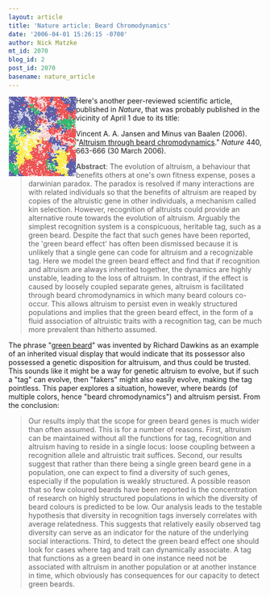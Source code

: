 ```yaml
---
layout: article
title: 'Nature article: Beard Chromodynamics'
date: '2006-04-01 15:26:15 -0700'
author: Nick Matzke
mt_id: 2070
blog_id: 2
post_id: 2070
basename: nature_article
---
```

<img src="/uploads/2006/Jansen_van_Baalen_2006_Nature_Beard_chromodynamcs_spatial_sm.png" alt="Figure 3 of Jansen &amp; van Baalen (2006): An example of a snapshot of spatial beard chromodynamics." style="float:left;" />Here's another peer-reviewed scientific article, published in _Nature_, that was probably published in the vicinity of April 1 due to its title:

Vincent A. A. Jansen and Minus van Baalen (2006). "[Altruism through beard chromodynamics](http://dx.doi.org/10.1038/nature04387)." _Nature_ 440, 663-666 (30 March 2006).

> **Abstract**: The evolution of altruism, a behaviour that benefits others at one's own fitness expense, poses a darwinian paradox. The paradox is resolved if many interactions are with related individuals so that the benefits of altruism are reaped by copies of the altruistic gene in other individuals, a mechanism called kin selection. However, recognition of altruists could provide an alternative route towards the evolution of altruism. Arguably the simplest recognition system is a conspicuous, heritable tag, such as a green beard. Despite the fact that such genes have been reported, the 'green beard effect' has often been dismissed because it is unlikely that a single gene can code for altruism and a recognizable tag. Here we model the green beard effect and find that if recognition and altruism are always inherited together, the dynamics are highly unstable, leading to the loss of altruism. In contrast, if the effect is caused by loosely coupled separate genes, altruism is facilitated through beard chromodynamics in which many beard colours co-occur. This allows altruism to persist even in weakly structured populations and implies that the green beard effect, in the form of a fluid association of altruistic traits with a recognition tag, can be much more prevalent than hitherto assumed.

The phrase "[green beard](http://www.google.com/search?hl=en&amp;lr=&amp;q=%22green+beard%22&amp;btnG=Search)" was invented by Richard Dawkins as an example of an inherited visual display that would indicate that its possessor also possessed a genetic disposition for altruisum, and thus could be trusted.  This sounds like it might be a way for genetic altruism to evolve, but if such a "tag" can evolve, then "fakers" might also easily evolve, making the tag pointless.  This paper explores a situation, however, where beards (of multiple colors, hence "beard chromodynamics") and altruism persist.  From the conclusion:

> Our results imply that the scope for green beard genes is much wider than often assumed. This is for a number of reasons. First, altruism can be maintained without all the functions for tag, recognition and altruism having to reside in a single locus: loose coupling between a recognition allele and altruistic trait suffices. Second, our results suggest that rather than there being a single green beard gene in a population, one can expect to find a diversity of such genes, especially if the population is weakly structured. A possible reason that so few coloured beards have been reported is the concentration of research on highly structured populations in which the diversity of beard colours is predicted to be low. Our analysis leads to the testable hypothesis that diversity in recognition tags inversely correlates with average relatedness. This suggests that relatively easily observed tag diversity can serve as an indicator for the nature of the underlying social interactions. Third, to detect the green beard effect one should look for cases where tag and trait can dynamically associate. A tag that functions as a green beard in one instance need not be associated with altruism in another population or at another instance in time, which obviously has consequences for our capacity to detect green beards.
